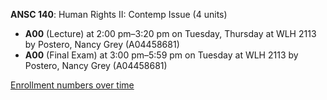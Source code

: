 **ANSC 140**: Human Rights II: Contemp Issue (4 units)

- **A00** (Lecture) at 2:00 pm–3:20 pm on Tuesday, Thursday at WLH 2113 by Postero, Nancy Grey (A04458681)
- **A00** (Final Exam) at 3:00 pm–5:59 pm on Tuesday at WLH 2113 by Postero, Nancy Grey (A04458681)

[Enrollment numbers over time](./ANSC140.tsv)
